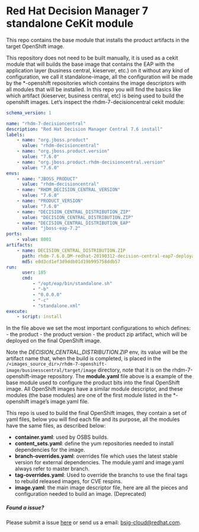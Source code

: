 # Red Hat Decision Manager 7 standalone CeKit module

This repo contains the base module that installs the product artifacts in the target OpenShift image.


This repository does not need to be built manually, it is used as a cekit module  that will builds the base image
that contains the EAP with the application layer (business central, kieserver, etc.) on it without any kind
of configuration, we call it standalone-image, all the configuration will be made by the *-openshift repositories
which contains the image descriptors with all modules that will be installed. In this repo you will find the basics
like which artifact (kieserver, business central, etc) is being used to build the openshift images. Let’s inspect the
rhdm-7-decisioncentral cekit module:


```yaml
schema_version: 1

name: "rhdm-7-decisioncentral"
description: "Red Hat Decision Manager Central 7.6 install"
labels:
    - name: "org.jboss.product"
      value: "rhdm-decisioncentral"
    - name: "org.jboss.product.version"
      value: "7.6.0"
    - name: "org.jboss.product.rhdm-decisioncentral.version"
      value: "7.6.0"
envs:
    - name: "JBOSS_PRODUCT"
      value: "rhdm-decisioncentral"
    - name: "RHDM_DECISION_CENTRAL_VERSION"
      value: "7.6.0"
    - name: "PRODUCT_VERSION"
      value: "7.6.0"
    - name: "DECISION_CENTRAL_DISTRIBUTION_ZIP"
      value: "DECISION_CENTRAL_DISTRIBUTION.ZIP"
    - name: "DECISION_CENTRAL_DISTRIBUTION_EAP"
      value: "jboss-eap-7.2"
ports:
    - value: 8001
artifacts:
    - name: DECISION_CENTRAL_DISTRIBUTION.ZIP
      path: rhdm-7.6.0.DM-redhat-20190312-decision-central-eap7-deployable.zip
      md5: e8d3cd1ef3d9ddb01d19b995758ddb57
run:
      user: 185
      cmd:
          - "/opt/eap/bin/standalone.sh"
          - "-b"
          - "0.0.0.0"
          - "-c"
          - "standalone.xml"
execute:
    - script: install
```

In the file above we set the most important configurations to which defines:
    - the product
    - the product version
    - the product zip artifact, which will be deployed on the final OpenShift image.

Note the *DECISION_CENTRAL_DISTRIBUTION.ZIP* env, its value will be the artifact name that, when the build is completed,
is placed in the `/<images_source_dir>/rhdm-7-openshift-image/businesscentral/target/image` directory,
note that it is on the rhdm-7-openshift-image repository. The **module.yaml** file above is a example of
the base module used to configure the product bits into the final OpenShift image. All OpenShift images have a
similar module descriptor, and these modules (the base modules) are one of the first module listed in
the *-openshift image’s image.yaml file.


This repo is used to build the final OpenShift images, they contain a set of yaml files, below you will find each
file and its purpose, all the modules have the same files, as described below:

 - **container.yaml**: used by OSBS builds.
 - **content_sets.yaml**: define the yum repositories needed to install dependencies for the image.
 - **branch-overrides.yaml**: overrides file which uses the latest stable version for external dependencies. The module.yaml and image.yaml always refer to master branch.
 - **tag-overrides.yaml**: Used to override the branchs to use the final tags to rebuild released images, for CVE respins.
 - **image.yaml**: the main image descriptor file, here are all the pieces and configuration needed to build an image. (Deprecated)


##### Found a issue?
Please submit a issue [here](https://issues.jboss.org/projects/KIECLOUD) or send us a email: bsig-cloud@redhat.com.
